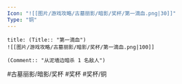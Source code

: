 ```yaml
---
Icon: "![[图片/游戏攻略/古墓丽影/暗影/奖杯/第一滴血.png|30]]"
Type: "铜"
---
```

```ad-common-bronze-trophy
title: (Title:: "第一滴血")
![[图片/游戏攻略/古墓丽影/暗影/奖杯/第一滴血.png|100]]

(Comment:: "从泥墙边暗杀 1 名敌人")
```

#古墓丽影/暗影/奖杯 #奖杯 #奖杯/铜
